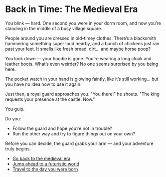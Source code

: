 # Back in Time: The Medieval Era

You blink — hard. One second you were in your dorm room, and now you’re standing in the middle of a busy village square.

People around you are dressed in old-timey clothes. There’s a blacksmith hammering something super loud nearby, and a bunch of chickens just ran past your feet. It smells like fresh bread, dirt... and maybe horse poop?

You look down — your hoodie is gone. You’re wearing a long cloak and leather boots. What’s even weirder? No one seems surprised by you being here.

The pocket watch in your hand is glowing faintly, like it’s still working... but you have no idea how to use it again.

Just then, a royal guard approaches you. "You there!" he shouts. "The king requests your presence at the castle. Now."

You gulp.

Do you:

- Follow the guard and hope you’re not in trouble?  
- Run the other way and try to figure things out on your own?

Before you can decide, the guard grabs your arm — and your adventure truly begins.

- [Go back to the medieval era](medieval.md)
- [Jump ahead to a futuristic world](future.md)
- [Travel to the day you were born](birth_day.md)
